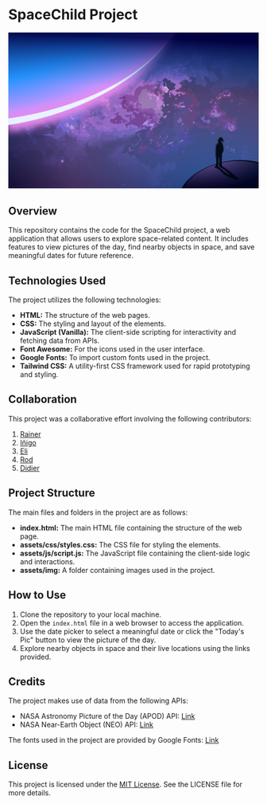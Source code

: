 # SpaceChild Project

![SpaceChild Banner](./assets/img/StarChildBg@2x.png)

## Overview

This repository contains the code for the SpaceChild project, a web application that allows users to explore space-related content. It includes features to view pictures of the day, find nearby objects in space, and save meaningful dates for future reference.

## Technologies Used

The project utilizes the following technologies:

- **HTML:** The structure of the web pages.
- **CSS:** The styling and layout of the elements.
- **JavaScript (Vanilla):** The client-side scripting for interactivity and fetching data from APIs.
- **Font Awesome:** For the icons used in the user interface.
- **Google Fonts:** To import custom fonts used in the project.
- **Tailwind CSS:** A utility-first CSS framework used for rapid prototyping and styling.

## Collaboration

This project was a collaborative effort involving the following contributors:

1. [Rainer](https://github.com/rarg08 )
2. [Iñigo](https://github.com/iderobina1/)
3. [Eli](https://github.com/ElisaDefa)
4. [Rod](https://github.com/Rod-Freedom)
5. [Didier](https://github.com/didierthomasm/)

## Project Structure

The main files and folders in the project are as follows:

- **index.html:** The main HTML file containing the structure of the web page.
- **assets/css/styles.css:** The CSS file for styling the elements.
- **assets/js/script.js:** The JavaScript file containing the client-side logic and interactions.
- **assets/img:** A folder containing images used in the project.

## How to Use

1. Clone the repository to your local machine.
2. Open the `index.html` file in a web browser to access the application.
3. Use the date picker to select a meaningful date or click the "Today's Pic" button to view the picture of the day.
4. Explore nearby objects in space and their live locations using the links provided.

## Credits

The project makes use of data from the following APIs:

- NASA Astronomy Picture of the Day (APOD) API: [Link](https://api.nasa.gov/)
- NASA Near-Earth Object (NEO) API: [Link](https://api.nasa.gov/neo/)

The fonts used in the project are provided by Google Fonts: [Link](https://fonts.google.com/)

## License

This project is licensed under the [MIT License](https://opensource.org/licenses/MIT). See the LICENSE file for more details.
